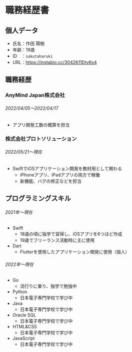# 職務経歴書

## 個人データ

  * 氏名：作田 陽樹
  * 年齢：19歳
  * ID　：`sakutaharuki`
  * URL：https://instabio.cc/3042611Dtv6s4

## 職務経歴

### AnyMind Japan株式会社

  ###### 2022/04/05〜2022/04/17
  * アプリ開発工数の概算を担当
  
### 株式会社プロトソリューション

  ###### 2022/05/21〜現在
  * SwiftでiOSアプリケーション開発を教材用として関わる
    * iPhoneアプリ、iPadアプリの両方で稼働
    * 新機能、バグの修正などを担当

## プログラミングスキル

  ###### 2021年〜現在
  * Swift
    * 18歳の頃に独学で習得し、iOSアプリを6つほど作成
    * 19歳でフリーランス活動時に主に使用
  * Dart
    * Flutterを使用したアプリケーション開発に使用（個人）

  ###### 2022年〜現在
  * Go
    * 流行りに乗り、独学で勉強中
  * Python
    * 日本電子専門学校で学び中
  * Java
    * 日本電子専門学校で学び中
  * Oracle SQL
    * 日本電子専門学校で学び中
  * HTML&CSS
    * 日本電子専門学校で学び中
  * JavaScript
    * 日本電子専門学校で学び中
